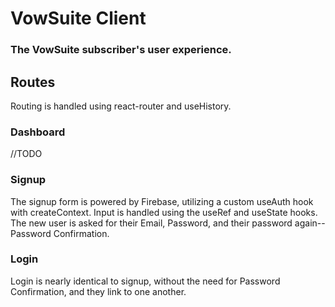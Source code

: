 # VowSuite Client

### The VowSuite subscriber's user experience.

## Routes

Routing is handled using react-router and useHistory.

### Dashboard

//TODO

### Signup

The signup form is powered by Firebase, utilizing a custom useAuth hook with createContext. Input is handled using the useRef and useState hooks. The new user is asked for their Email, Password, and their password again--Password Confirmation.

### Login

Login is nearly identical to signup, without the need for Password Confirmation, and they link to one another.
